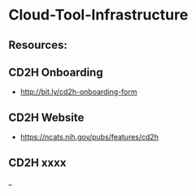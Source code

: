 # Cloud-Tool-Infrastructure

## Resources:

## CD2H Onboarding 
- http://bit.ly/cd2h-onboarding-form

## CD2H Website 
- https://ncats.nih.gov/pubs/features/cd2h

## CD2H xxxx 
_ 
